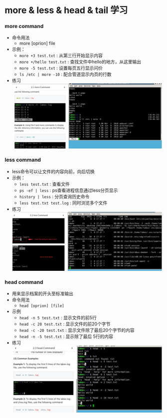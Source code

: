 # more & less & head & tail 学习
### more command
* 命令用法
  * more [oprion] file
* 示例：
  * ```more +3 test.txt``` : 从第三行开始显示内容
  * ```more +/hello test.txt``` : 查找文件中hello的地方，从这里输出
  * ```more -5 test.txt``` : 设置每页五行显示问价
  * ```ls /etc | more -10``` : 配合管道显示内页的行数 
* 练习
    ![more命令练习](imags/more_exercise.png)

### less command
* less命令可以让文件的内容向前，向后切换
* 示例：
  * ```less test.txt``` : 查看文件
  * ```ps -ef | less``` : ps查看进程信息通过less分页显示
  * ```history | less``` : 分页查询历史命令
  * ```less test.txt test.log``` : 同时浏览多个文件
* 练习
  ![less练习](imags/less_exercise.png)

### head command
* 用来显示档案的开头至标准输出
* 命令用法
  * ```head [oprion] [file]```
* 示例
  * ```head -n 5 test.txt``` : 显示文件的前5行
  * ```head -c 20 test.txt``` :  显示文件的前20个字节
  * ```head -c -20 test.txt``` :  显示文件除了最后20个字节的内容
  * ```head -n -5 test.txt``` :  显示除了最后 5行的内容
* 练习
    ![head练习](imags/head_exercise.png)



